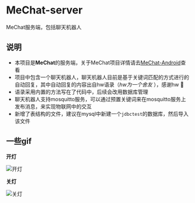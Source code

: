 # MeChat-server
MeChat服务端，包括聊天机器人



## 说明

- 本项目是**MeChat**的服务端，关于MeChat项目详情请去[MeChat-Android](https://github.com/CH3-Orange/MeChat)查看
- 项目中包含一个聊天机器人，聊天机器人目前是基于关键词匹配的方式进行的自动回复，其中自动回复的内容出自hw语录（*hw为一个舍友* ），感谢hw 🙏
- 语录采用内置的方法写在了代码中，后续会改用数据库管理
- 聊天机器人支持mosquitto服务，可以通过预置关键词来在mosquitto服务上发布消息，来实现物联网中的交互
- 新增了表结构的文件，建议在mysql中新建一个`jdbctest`的数据库，然后导入该文件



## 一些gif

**开灯**

![开灯](https://gitee.com/CH3-Orange/ogci-profe-rutcip/raw/master/img/20210728164207.gif)

**关灯**

![关灯](https://gitee.com/CH3-Orange/ogci-profe-rutcip/raw/master/img/20210728165804.gif)
